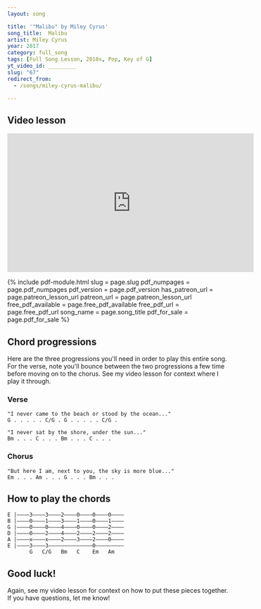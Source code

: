 ```yaml
---
layout: song

title: '"Malibu" by Miley Cyrus'
song_title:  Malibu
artist: Miley Cyrus
year: 2017
category: full_song
tags: [Full Song Lesson, 2010s, Pop, Key of G]
yt_video_id: _________
slug: "67"
redirect_from:
  - /songs/miley-cyrus-malibu/

---
```


## Video lesson

<iframe width="560" height="315" src="https://www.youtube.com/embed/F9gab3_AywE?showinfo=0" frameborder="0" allowfullscreen></iframe>

{% include pdf-module.html slug = page.slug pdf_numpages = page.pdf_numpages pdf_version = page.pdf_version has_patreon_url = page.patreon_lesson_url patreon_url = page.patreon_lesson_url free_pdf_available = page.free_pdf_available free_pdf_url = page.free_pdf_url song_name = page.song_title pdf_for_sale = page.pdf_for_sale %}

## Chord progressions

Here are the three progressions you'll need in order to play this entire song. For the verse, note you'll bounce between the two progressions a few time before moving on to the chorus. See my video lesson for context where I play it through.

### Verse

    "I never came to the beach or stood by the ocean..."
    G . . . . . C/G . G . . . . . C/G .

    "I never sat by the shore, under the sun..."
    Bm . . . C . . . Bm . . . C . . .

### Chorus

    "But here I am, next to you, the sky is more blue..."
    Em . . . Am . . . G . . . Bm . . .

## How to play the chords

    E |––––3––––3––––2––––0––––0––––0––––
    B |––––0––––1––––3––––1––––0––––1––––
    G |––––0––––0––––4––––0––––0––––2––––
    D |––––0––––2––––4––––2––––2––––2––––
    A |––––x––––x––––2––––3––––2––––0––––
    E |––––3––––3––––––––––––––0–––––––––
           G   C/G   Bm   C    Em   Am   

## Good luck!

Again, see my video lesson for context on how to put these pieces together. If you have questions, let me know!
